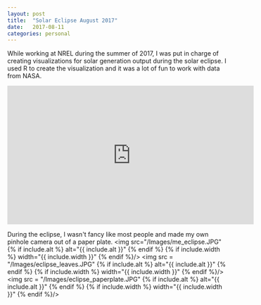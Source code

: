 ```yaml
---
layout: post
title:  "Solar Eclipse August 2017"
date:   2017-08-11
categories: personal
---
```

While working at NREL during the summer of 2017, I was put in charge of creating visualizations for solar generation output during the solar eclipse.  I used R to create the visualization and it was a lot
of fun to work with data from NASA.
<iframe src="https://www.facebook.com/plugins/video.php?href=https%3A%2F%2Fwww.facebook.com%2Fnationalrenewableenergylab%2Fvideos%2F10156406035619897%2F&show_text=0&width=560" width="560" height="315"
style="border:none;overflow:hidden" scrolling="no" frameborder="0" allowTransparency="true" allowFullScreen="true"></iframe>

During the eclipse, I wasn't fancy like most people and made my own pinhole camera out of a paper plate.
<img src="/Images/me_eclipse.JPG" {% if include.alt %} alt="{{ include.alt }}" {% endif %} {% if include.width %} width="{{ include.width }}" {% endif %}/>
<img src = "/Images/eclipse_leaves.JPG" {% if include.alt %} alt="{{ include.alt }}" {% endif %} {% if include.width %} width="{{ include.width }}" {% endif %}/>
<img src = "/Images/eclipse_paperplate.JPG" {% if include.alt %} alt="{{ include.alt }}" {% endif %} {% if include.width %} width="{{ include.width }}" {% endif %}/>
